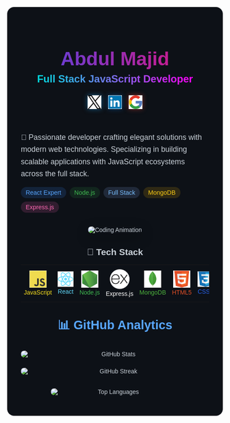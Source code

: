 <div align="center" style="font-family: Arial, sans-serif; color: #c9d1d9; background-color: #0d1117; padding: 2rem; border-radius: 1rem;">

  <!-- Modern Header with Gradient -->
  <h1 style="font-size: 2.8rem; background: linear-gradient(90deg, #4F46E5, #E1147E); -webkit-background-clip: text; -webkit-text-fill-color: transparent; margin-bottom: 0;">
    Abdul Majid
  </h1>

  <!-- Animated Role Text -->
  <h3 style="font-size: 1.5rem; margin-top: 0.5rem;">
    <span style="background: linear-gradient(90deg, #00DBDE, #FC00FF); -webkit-background-clip: text; -webkit-text-fill-color: transparent;">
      Full Stack JavaScript Developer
    </span>
  </h3>

  <!-- Social Icons -->
  <div style="display: flex; justify-content: center; gap: 1rem; margin: 1.5rem 0;">
    <a href="https://twitter.com/majidalitangri" target="_blank" style="transition: transform 0.3s;">
      <img src="https://raw.githubusercontent.com/devicons/devicon/master/icons/twitter/twitter-original.svg" width="32" alt="Twitter" style="filter: drop-shadow(0 0 6px rgba(29, 161, 242, 0.5));">
    </a>
    <a href="https://www.linkedin.com/in/abdul-majid-tangri-882522351/" target="_blank" style="transition: transform 0.3s;">
      <img src="https://raw.githubusercontent.com/devicons/devicon/master/icons/linkedin/linkedin-original.svg" width="32" alt="LinkedIn" style="filter: drop-shadow(0 0 6px rgba(10, 102, 194, 0.5));">
    </a>
    <a href="mailto:majidalitangri7@gmail.com" target="_blank" style="transition: transform 0.3s;">
      <img src="https://raw.githubusercontent.com/devicons/devicon/master/icons/google/google-original.svg" width="32" alt="Gmail" style="filter: drop-shadow(0 0 6px rgba(234, 67, 53, 0.5));">
    </a>
  </div>

  <!-- Split Layout -->
  <div style="display: flex; flex-wrap: wrap; align-items: center; justify-content: space-between; max-width: 900px; margin: 2rem auto; gap: 2rem;">
    <div style="flex: 1; min-width: 250px; text-align: left;">
      <p style="font-size: 1.1rem; color: #c9d1d9; line-height: 1.6;">
        🚀 Passionate developer crafting elegant solutions with modern web technologies. 
        Specializing in building scalable applications with JavaScript ecosystems across the full stack.
      </p>
      <div style="display: flex; flex-wrap: wrap; gap: 0.5rem; margin-top: 1rem;">
        <span style="background: rgba(56, 139, 253, 0.15); color: #58a6ff; padding: 0.3rem 0.7rem; border-radius: 2rem; font-size: 0.9rem;">React Expert</span>
        <span style="background: rgba(46, 160, 67, 0.15); color: #3fb950; padding: 0.3rem 0.7rem; border-radius: 2rem; font-size: 0.9rem;">Node.js</span>
        <span style="background: rgba(138, 180, 248, 0.15); color: #79c0ff; padding: 0.3rem 0.7rem; border-radius: 2rem; font-size: 0.9rem;">Full Stack</span>
        <span style="background: rgba(240, 180, 0, 0.15); color: #facc15; padding: 0.3rem 0.7rem; border-radius: 2rem; font-size: 0.9rem;">MongoDB</span>
        <span style="background: rgba(255, 105, 180, 0.15); color: #ff69b4; padding: 0.3rem 0.7rem; border-radius: 2rem; font-size: 0.9rem;">Express.js</span>
      </div>
    </div>
    <div style="flex: 1; min-width: 250px; text-align: center;">
      <img src="https://media.giphy.com/media/L1R1tvI9svkIWwpVYr/giphy.gif" width="100%" style="max-width: 400px; border-radius: 1rem; box-shadow: 0 10px 30px rgba(0, 0, 0, 0.3);" alt="Coding Animation">
    </div>
  </div>
<!-- Tech Stack Section -->
<h2 align="center">🚀 Tech Stack</h2>

<p align="center">
  <table>
    <tr>
      <td align="center" width="100">
        <img src="https://raw.githubusercontent.com/devicons/devicon/master/icons/javascript/javascript-original.svg" width="40"><br>
        <span style="color:#f7df1e;">JavaScript</span>
      </td>
      <td align="center" width="100">
        <img src="https://raw.githubusercontent.com/devicons/devicon/master/icons/react/react-original.svg" width="40"><br>
        <span style="color:#61dafb;">React</span>
      </td>
      <td align="center" width="100">
        <img src="https://raw.githubusercontent.com/devicons/devicon/master/icons/nodejs/nodejs-original.svg" width="40"><br>
        <span style="color:#3fb950;">Node.js</span>
      </td>
      <td align="center" width="100">
        <img src="https://raw.githubusercontent.com/devicons/devicon/master/icons/express/express-original.svg" width="40" style="background:#fff; border-radius:50%; padding:3px;"><br>
        <span style="color:#fff;">Express.js</span>
      </td>
      <td align="center" width="100">
        <img src="https://raw.githubusercontent.com/devicons/devicon/master/icons/mongodb/mongodb-original.svg" width="40"><br>
        <span style="color:#4DB33D;">MongoDB</span>
      </td>
      <td align="center" width="100">
        <img src="https://raw.githubusercontent.com/devicons/devicon/master/icons/html5/html5-original.svg" width="40"><br>
        <span style="color:#E34F26;">HTML5</span>
      </td>
      <td align="center" width="100">
        <img src="https://raw.githubusercontent.com/devicons/devicon/master/icons/css3/css3-original.svg" width="40"><br>
        <span style="color:#2965f1;">CSS3</span>
      </td>
      <td align="center" width="100">
        <img src="https://www.vectorlogo.zone/logos/tailwindcss/tailwindcss-icon.svg" width="40"><br>
        <span style="color:#38bdf8;">Tailwind CSS</span>
      </td>
      <td align="center" width="100">
        <img src="https://raw.githubusercontent.com/devicons/devicon/master/icons/github/github-original.svg" width="40" style="background:#fff; border-radius:50%; padding:3px;"><br>
        <span style="color:#fff;">Git & GitHub</span>
      </td>
    </tr>
  </table>
</p>




  <!-- GitHub Analytics -->
  <h2 style="font-size: 1.8rem; margin-top: 2rem; color: #58a6ff;">📊 GitHub Analytics</h2>
  <div style="display: grid; grid-template-columns: repeat(auto-fit, minmax(300px, 1fr)); gap: 1.5rem; margin: 2rem 0;">
    <img src="https://github-readme-stats.vercel.app/api?username=AbdulMajidtangri&show_icons=true&theme=radical&hide_border=true&bg_color=0d1117&title_color=58a6ff&icon_color=1f6feb&text_color=c9d1d9" alt="GitHub Stats" style="border-radius: 0.5rem;">
    <img src="https://github-readme-streak-stats.herokuapp.com/?user=AbdulMajidtangri&theme=radical&hide_border=true&background=0d1117&stroke=1f6feb&ring=58a6ff&fire=ff9b64&currStreakNum=c9d1d9&sideNums=58a6ff&currStreakLabel=58a6ff&sideLabels=79c0ff&dates=8b949e" alt="GitHub Streak" style="border-radius: 0.5rem;">
  </div>

  <!-- Compact Languages Section -->
  <div style="margin: 1rem 0; text-align: center;">
    <img src="https://github-readme-stats.vercel.app/api/top-langs/?username=AbdulMajidtangri&layout=compact&theme=radical&hide_border=true&bg_color=0d1117&title_color=58a6ff&text_color=c9d1d9&size_weight=0.5&count_weight=0.5&exclude_repo=github-readme-stats" alt="Top Languages" style="border-radius: 0.5rem; width: 60%; min-width: 300px; max-width: 500px;">
  </div>

</div>
